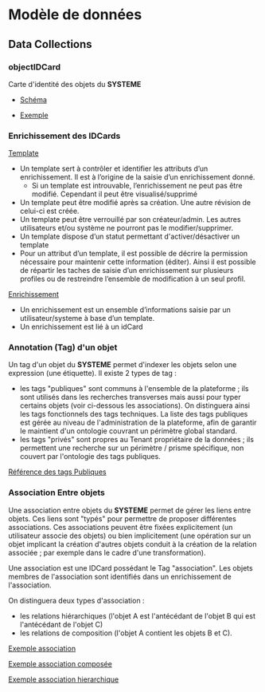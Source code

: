 # Modèle de données

## Data Collections

### objectIDCard

Carte d'identité des objets du **SYSTEME**

- [Schéma](./schemas/0801.ObjectIDCard.json)

- [Exemple](./schemas/0801.ObjectIDCardexample.json)
  
### Enrichissement des IDCards

[Template](./schemas/0802.Enrichment_Template.schema.json)

- Un template sert à contrôler et identifier les attributs d’un enrichissement. Il est à l’origine de la saisie d’un enrichissement donné.
  - Si un template est introuvable, l’enrichissement ne peut pas être modifié. Cependant il peut être visualisé/supprimé
- Un template peut être modifié après sa création. Une autre révision de celui-ci est créée.
- Un template peut être verrouillé par son créateur/admin. Les autres utilisateurs et/ou système ne pourront pas le modifier/supprimer.
- Un template dispose d’un statut permettant d'activer/désactiver un template
- Pour un attribut d’un template, il est possible de décrire la permission nécessaire pour maintenir cette information (éditer). Ainsi il est possible de répartir les taches de saisie d’un enrichissement sur plusieurs profiles ou de restreindre l’ensemble de modification à un seul profil.

[Enrichissement](./schemas/0802.Enrichment.schema.json)

- Un enrichissement est un ensemble d’informations saisie par un utilisateur/systeme à base d’un template.
- Un enrichissement est lié à un idCard

### Annotation (Tag) d'un objet

Un tag d'un objet du **SYSTEME** permet d'indexer les objets selon une expression (une étiquette).
Il existe 2 types de tag :

- les tags "publiques" sont communs à l'ensemble de la plateforme ; ils sont utilisés dans les recherches transverses mais aussi pour typer certains objets (voir ci-dessous les associations). On distinguera ainsi les tags fonctionnels des tags techniques. La liste des tags publiques est gérée au niveau de l'administration de la plateforme, afin de garantir le maintient d'un ontologie couvrant un périmètre global standard.
- les tags "privés" sont propres au Tenant propriétaire de la données ; ils permettent une recherche sur un périmètre / prisme spécifique, non couvert par l'ontologie des tags publiques.

[Référence des tags Publiques](./schemas/0803.Tag.Reference.schema.json)

### Association Entre objets

Une association entre objets du **SYSTEME** permet de gérer les liens entre objets.
Ces liens sont "typés" pour permettre de proposer différentes associations.
Ces associations peuvent être fixées explicitement (un utilisateur associe des objets) ou bien implicitement (une opération sur un objet implicant la création d'autres objets conduit à la création de la relation associée ; par exemple dans le cadre d'une transformation).

Une association est une IDCard possédant le Tag "association".
Les objets membres de l'association sont identifiés dans un enrichissement de l'association.

On distinguera deux types d'association :

- les relations hiérarchiques (l'objet A est l'antécédant de l'objet B qui est l'antécédant de l'objet C)
- les relations de composition (l'objet A contient les objets B et C).

[Exemple association](./schemas/0804.Association.example.json)

[Exemple association composée](./schemas/0804.Association.enrichment.group-example.json)

[Exemple association hierarchique](./schemas/0804.Association.enrichment.hierarchy-example.json)
